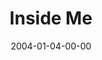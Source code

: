 ---
layout: message
category: message
series: "The DNA Of Change"
title: "Inside Me"
date: 2004-01-04-00-00
message_id: 190
audio: "http://s3.amazonaws.com/crossroads-media/message/audio/DNA_of_Change_01_01-04-04_Inside_Me.mp3"
audio-duration: "38:29"
explicit: false
---